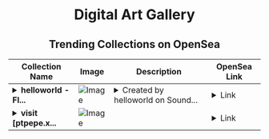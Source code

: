 <div align="center">

# Digital Art Gallery

## Trending Collections on OpenSea

| Collection Name                       | Image                                                                                     | Description                       | OpenSea Link                                                                                          |
|---------------------------------------|-------------------------------------------------------------------------------------------|-----------------------------------|--------------------------------------------------------------------------------------------------------|
| **<details><summary>helloworld - Fl...</summary>helloworld - Flowers</details>** | ![Image](https://i.seadn.io/s/raw/files/df0a08fc13fc12d09f9b9c4c6e8fa402.jpg?w=500&auto=format?w=200&auto=format) | <details><summary>Created by helloworld on Sound...</summary>Created by helloworld on Sound. Leave a comment on the song at https://www.sound.xyz/helloworld/flowers</details> | <details><summary>Link</summary>[helloworld - Flowers](https://opensea.io/collection/helloworld-flowers)</details> |
| **<details><summary>visit [ptpepe.x...</summary>visit [ptpepe.xyz] to earn up to 5000$</details>** | ![Image](https://i.seadn.io/s/raw/files/0c0384e05ad957e3a556806b7fd45ec5.jpg?w=500&auto=format?w=200&auto=format) |  | <details><summary>Link</summary>[visit [ptpepe.xyz] to earn up to 5000$](https://opensea.io/collection/visit-ptpepe-xyz-to-earn-up-to-5000-74)</details> |

</div>